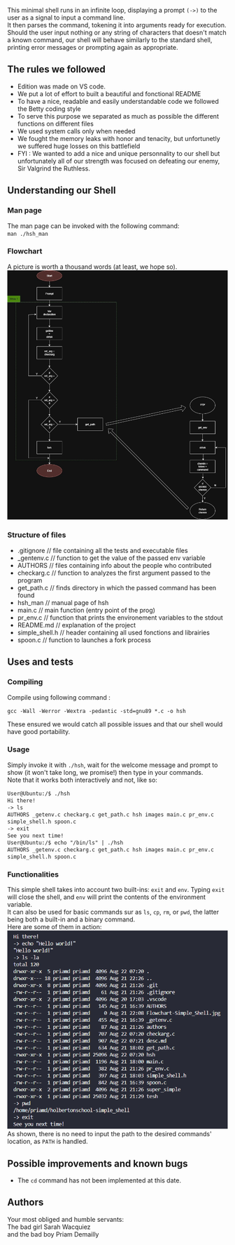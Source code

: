 This minimal shell runs in an infinite loop, displaying a prompt `(->)` to the user as a signal to input a command line.<br/>
It then parses the command, tokening it into arguments ready for execution.<br/> Should the user input nothing or any string of characters that doesn't match a known command, our shell will behave similarly to the standard shell, printing error messages or prompting again as appropriate.

## The rules we followed
+ Edition was made on VS code.
+ We put a lot of effort to built a beautiful and fonctional README
+ To have a nice, readable and easily understandable code we followed the Betty coding style
+ To serve this purpose we separated as much as possible the different functions on different files
+ We used system calls only when needed
+ We fought the memory leaks with honor and tenacity, but unfortunetly we suffered huge losses on this battlefield
+ FYI : We wanted to add a nice and unique personnality to our shell but unfortunately all of our strength was focused on defeating our enemy, Sir Valgrind the Ruthless.

## Understanding our Shell
### Man page
The man page can be invoked with the following command:<br/>
`man ./hsh_man`

### Flowchart
A picture is worth a thousand words (at least, we hope so).<br/>
![Flowchart demonstrating our thinking process](./images/Flowchart-Simple_Shell.jpg)

### Structure of files
+ .gitignore                            //	file containing all the tests and executable files
+ _gentenv.c               				//	function to get the value of the passed env variable
+ AUTHORS                				 //	files containing info about the people who contributed
+ checkarg.c				             //	function to analyzes the first argument passed to the program
+ get_path.c                      		 //	finds directory in which the passed command has been found
+ hsh_man								//	manual page of hsh
+ main.c                             	//	main function (entry point of the prog)
+ pr_env.c								//	function that prints the environement variables to the stdout
+ README.md                             //	explanation of the project
+ simple_shell.h                        //	header containing all used fonctions and librairies
+ spoon.c								//	function to launches a fork process

## Uses and tests
### Compiling
Compile using following command :
```
gcc -Wall -Werror -Wextra -pedantic -std=gnu89 *.c -o hsh
```
These ensured we would catch all possible issues and that our shell would have good portability.<br/>

### Usage
Simply invoke it with `./hsh`, wait for the welcome message and prompt to show (it won't take long, we promise!) then type in your commands.<br/>
Note that it works both interactively and not, like so:<br/>
```
User@Ubuntu:/$ ./hsh
Hi there!
-> ls
AUTHORS _getenv.c checkarg.c get_path.c hsh images main.c pr_env.c simple_shell.h spoon.c
-> exit
See you next time!
User@Ubuntu:/$ echo "/bin/ls" | ./hsh
AUTHORS _getenv.c checkarg.c get_path.c hsh images main.c pr_env.c simple_shell.h spoon.c
```
### Functionalities
This simple shell takes into account two built-ins: `exit` and `env`. Typing `exit` will close the shell, and `env` will print the contents of the environment variable.<br/>
It can also be used for basic commands sur as `ls`, `cp`, `rm`, or `pwd`, the latter being both a built-in and a binary command.<br/>
Here are some of them in action:<br/>
![Screen capture of our shell's output with various commands](./images/hsh-cmd_test.png)
As shown, there is no need to input the path to the desired commands' location, as `PATH` is handled.<br/>

## Possible improvements and known bugs
* The `cd` command has not been implemented at this date.

## Authors
Your most obliged and humble servants:
<br/>
The bad girl Sarah Wacquiez
<br/>
and the bad boy Priam Demailly

